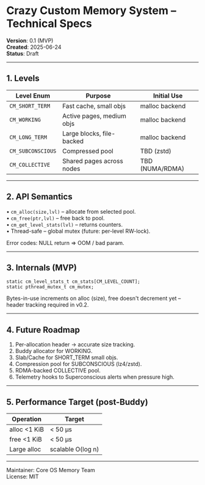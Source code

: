# Crazy Custom Memory System – Technical Specs

**Version**: 0.1 (MVP)  
**Created**: 2025-06-24  
**Status**: Draft  

---

## 1. Levels
| Level Enum | Purpose | Initial Use |
|------------|---------|-------------|
| `CM_SHORT_TERM` | Fast cache, small objs | malloc backend |
| `CM_WORKING` | Active pages, medium objs | malloc backend |
| `CM_LONG_TERM` | Large blocks, file-backed | malloc backend |
| `CM_SUBCONSCIOUS` | Compressed pool | TBD (zstd) |
| `CM_COLLECTIVE` | Shared pages across nodes | TBD (NUMA/RDMA) |

---

## 2. API Semantics
• `cm_alloc(size,lvl)` – allocate from selected pool.  
• `cm_free(ptr,lvl)`  – free back to pool.  
• `cm_get_level_stats(lvl)` – returns counters.  
• Thread-safe – global mutex (future: per-level RW-lock).

Error codes: NULL return => OOM / bad param.

---

## 3. Internals (MVP)
```
static cm_level_stats_t cm_stats[CM_LEVEL_COUNT];
static pthread_mutex_t cm_mutex;
```
Bytes-in-use increments on alloc (size), free doesn't decrement yet – header tracking required in v0.2.

---

## 4. Future Roadmap
1. Per-allocation header → accurate size tracking.  
2. Buddy allocator for WORKING.  
3. Slab/Cache for SHORT_TERM small objs.  
4. Compression pool for SUBCONSCIOUS (lz4/zstd).  
5. RDMA-backed COLLECTIVE pool.  
6. Telemetry hooks to Superconscious alerts when pressure high.

---

## 5. Performance Target (post-Buddy)
| Operation | Target |
|-----------|--------|
| alloc <1 KiB | < 50 µs |
| free <1 KiB | < 50 µs |
| Large alloc  | scalable O(log n) |

---

Maintainer: Core OS Memory Team  
License: MIT 